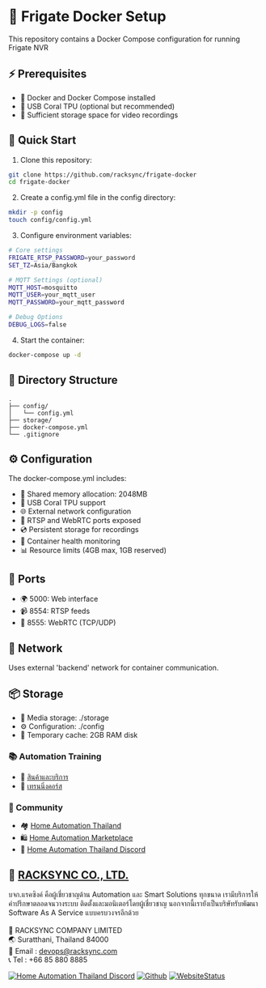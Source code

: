 # 🎥 Frigate Docker Setup

This repository contains a Docker Compose configuration for running Frigate NVR

## ⚡ Prerequisites

- 🐳 Docker and Docker Compose installed
- 🔌 USB Coral TPU (optional but recommended)
- 💾 Sufficient storage space for video recordings

## 🚀 Quick Start

1. Clone this repository:
```bash
git clone https://github.com/racksync/frigate-docker
cd frigate-docker
```

2. Create a config.yml file in the config directory:
```bash
mkdir -p config
touch config/config.yml
```

3. Configure environment variables:
```bash
# Core settings
FRIGATE_RTSP_PASSWORD=your_password
SET_TZ=Asia/Bangkok

# MQTT Settings (optional)
MQTT_HOST=mosquitto
MQTT_USER=your_mqtt_user
MQTT_PASSWORD=your_mqtt_password

# Debug Options
DEBUG_LOGS=false
```

4. Start the container:
```bash
docker-compose up -d
```

## 📁 Directory Structure

```
.
├── config/
│   └── config.yml
├── storage/
├── docker-compose.yml
└── .gitignore
```

## ⚙️ Configuration

The docker-compose.yml includes:
- 🧠 Shared memory allocation: 2048MB
- 🎯 USB Coral TPU support
- 🌐 External network configuration
- 📡 RTSP and WebRTC ports exposed
- 💿 Persistent storage for recordings
- 🏥 Container health monitoring
- 📊 Resource limits (4GB max, 1GB reserved)

## 🔌 Ports

- 🌍 5000: Web interface
- 📹 8554: RTSP feeds
- 🌊 8555: WebRTC (TCP/UDP)

## 🔗 Network

Uses external 'backend' network for container communication.

## 📦 Storage

- 📼 Media storage: ./storage
- ⚙️ Configuration: ./config
- 💫 Temporary cache: 2GB RAM disk

### 📚 Automation Training

- 🛒 [สินค้าและบริการ](http://racksync.com)
- 📖 [เทรนนิ่งคอร์ส](https://facebook.com/racksync)

### 👥 Community

- 🏘️ [Home Automation Thailand](https://www.facebook.com/groups/hathailand)
- 🛍️ [Home Automation Marketplace](https://www.facebook.com/groups/hatmarketplace)
- 💬 [Home Automation Thailand Discord](https://discord.gg/Wc5CwnWkp4) 

## 🏢 [RACKSYNC CO., LTD.](https://racksync.com)

บจก.แรคซิงค์ คือผู้เชี่ยวชาญด้าน Automation และ Smart Solutions ทุกขนาด เรามีบริการให้คำปรึกษาตลอดจนวางระบบ ติดตั้งและมอนิเตอร์โดยผู้เชี่ยวชาญ นอกจากนี้เรายังเป็นบริษัทรับพัฒนา Software As A Service แบบครบวงจรอีกด้วย
\
\
📍 RACKSYNC COMPANY LIMITED \
🌏 Suratthani, Thailand 84000 \
📧 Email : devops@racksync.com \
📞 Tel : +66 85 880 8885 

[![Home Automation Thailand Discord](https://img.shields.io/discord/986181205504438345?style=for-the-badge)](https://discord.gg/Wc5CwnWkp4) [![Github](https://img.shields.io/github/followers/racksync?style=for-the-badge)](https://github.com/racksync) 
[![WebsiteStatus](https://img.shields.io/website?down_color=grey&down_message=Offline&style=for-the-badge&up_color=green&up_message=Online&url=https%3A%2F%2Fracksync.com)](https://racksync.com)



